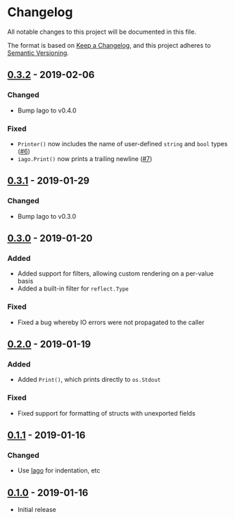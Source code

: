 # Changelog

All notable changes to this project will be documented in this file.

The format is based on [Keep a Changelog], and this project adheres to
[Semantic Versioning].

<!-- references -->
[Keep a Changelog]: https://keepachangelog.com/en/1.0.0/
[Semantic Versioning]: https://semver.org/spec/v2.0.0.html

## [0.3.2] - 2019-02-06

### Changed

- Bump Iago to v0.4.0

### Fixed

- `Printer()` now includes the name of user-defined `string` and `bool` types ([#6])
- `iago.Print()` now prints a trailing newline ([#7])

## [0.3.1] - 2019-01-29

### Changed

- Bump Iago to v0.3.0

## [0.3.0] - 2019-01-20

### Added

- Added support for filters, allowing custom rendering on a per-value basis
- Added a built-in filter for `reflect.Type`

### Fixed

- Fixed a bug whereby IO errors were not propagated to the caller

## [0.2.0] - 2019-01-19

### Added

- Added `Print()`, which prints directly to `os.Stdout`

### Fixed

- Fixed support for formatting of structs with unexported fields

## [0.1.1] - 2019-01-16

### Changed

- Use [Iago] for indentation, etc

## [0.1.0] - 2019-01-16

- Initial release

<!-- references -->
[Unreleased]: https://github.com/dogmatiq/dapper
[0.1.0]: https://github.com/dogmatiq/dapper/releases/tag/v0.1.0
[0.1.1]: https://github.com/dogmatiq/dapper/releases/tag/v0.1.1
[0.2.0]: https://github.com/dogmatiq/dapper/releases/tag/v0.2.0
[0.3.0]: https://github.com/dogmatiq/dapper/releases/tag/v0.3.0
[0.3.1]: https://github.com/dogmatiq/dapper/releases/tag/v0.3.1
[0.3.2]: https://github.com/dogmatiq/dapper/releases/tag/v0.3.2

[#6]: https://github.com/dogmatiq/dapper/issues/6
[#7]: https://github.com/dogmatiq/dapper/issues/7

[Iago]: https://github.com/dogmatiq/iago

<!-- version template
## [0.0.1] - YYYY-MM-DD

### Added
### Changed
### Deprecated
### Removed
### Fixed
### Security
-->
